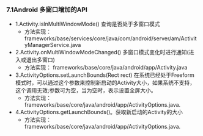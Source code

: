 ### 7.1Android 多窗口增加的API
  - 1.Activity.isInMultiWindowMode() 查询是否处于多窗口模式
    - 方法实现： frameworks/base/services/core/java/com/android/server/am/ActivityManagerService.java
  - 2.Activity.onMultiWindowModeChanged() 多窗口模式变化时进行通知(进入或退出多窗口)
    - 方法实现： frameworks/base/core/java/android/app/Activity.java
  - 3.ActivityOptions.setLaunchBounds(Rect rect) 在系统已经处于Freeform模式时，可以通过这个参数来控制新启动的Activity大小，如果系统不支持，这个调用无效;参数可为空，当为空时，表示设置全屏大小。
    - 方法实现： frameworks/base/core/java/android/app/ActivityOptions.java.
  - 4.ActivityOptions.getLaunchBounds()。获取新启动的Activity的大小
    - 方法实现： frameworks/base/core/java/android/app/ActivityOptions.java.
    
